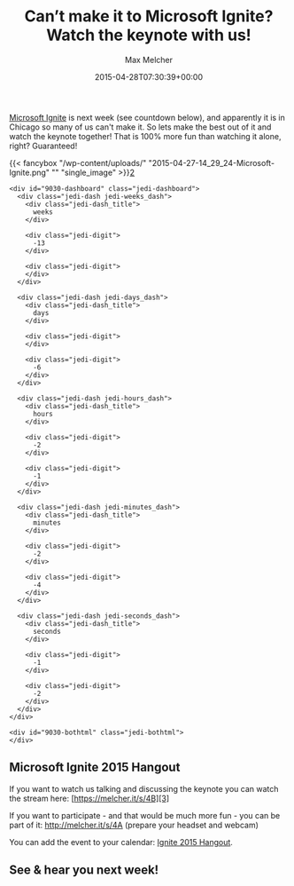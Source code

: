 ﻿---
title: Can’t make it to Microsoft Ignite? Watch the keynote with us!
author: Max Melcher
aliases:
   - "/post/2015-04-28-cant-make-it-to-microsoft-ignite-watch-the-keynote-with-us/"
2015: "04"
type: post
date: 2015-04-28T07:30:39+00:00
url: /2015/04/cant-make-it-to-microsoft-ignite-watch-the-keynote-with-us/
yourls_shorturl:
  - http://melcher.it/s/4E
categories:
  - Community

---
[Microsoft Ignite][1] is next week (see countdown below), and apparently it is in Chicago so many of us can't make it. So lets make the best out of it and watch the keynote together! That is 100% more fun than watching it alone, right? Guaranteed!

{{< fancybox "/wp-content/uploads/" "2015-04-27-14_29_24-Microsoft-Ignite.png" "" "single_image" >}}[2]

<div id="9030-countdown" class="tminus_countdown" style="width:auto; height:auto;">
  <div class="jedi-countdown ">
    <div id="9030-tophtml" class="jedi-tophtml">
    </div>
    
    <div id="9030-dashboard" class="jedi-dashboard">
      <div class="jedi-dash jedi-weeks_dash">
        <div class="jedi-dash_title">
          weeks
        </div>
        
        <div class="jedi-digit">
          -13
        </div>
        
        <div class="jedi-digit">
        </div>
      </div>
      
      <div class="jedi-dash jedi-days_dash">
        <div class="jedi-dash_title">
          days
        </div>
        
        <div class="jedi-digit">
        </div>
        
        <div class="jedi-digit">
          -6
        </div>
      </div>
      
      <div class="jedi-dash jedi-hours_dash">
        <div class="jedi-dash_title">
          hours
        </div>
        
        <div class="jedi-digit">
          -2
        </div>
        
        <div class="jedi-digit">
          -1
        </div>
      </div>
      
      <div class="jedi-dash jedi-minutes_dash">
        <div class="jedi-dash_title">
          minutes
        </div>
        
        <div class="jedi-digit">
          -2
        </div>
        
        <div class="jedi-digit">
          -4
        </div>
      </div>
      
      <div class="jedi-dash jedi-seconds_dash">
        <div class="jedi-dash_title">
          seconds
        </div>
        
        <div class="jedi-digit">
          -1
        </div>
        
        <div class="jedi-digit">
          -2
        </div>
      </div>
    </div>
    
    <div id="9030-bothtml" class="jedi-bothtml">
    </div>
  </div>
</div>

## Microsoft Ignite 2015 Hangout

If you want to watch us talking and discussing the keynote you can watch the stream here: [https://melcher.it/s/4B][3]

If you want to participate - and that would be much more fun - you can be part of it: <http://melcher.it/s/4A> (prepare your headset and webcam)

You can add the event to your calendar: [Ignite 2015 Hangout][4].

## See & hear you next week!

 [1]: http://ignite.microsoft.com/
 [2]: https://melcher.it/wp-content/uploads/2015-04-27-14_29_24-Microsoft-Ignite.png
 [3]: https://melcher.it/s/4B "http://melcher.it/s/4B"
 [4]: https://melcher.it/wp-content/uploads/Ignite-2015-Hangout.ics
